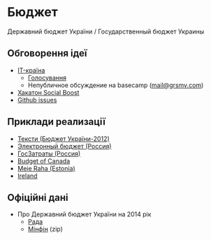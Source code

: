Бюджет
======

Державний бюджет України / Государственный бюджет Украины


## Обговорення ідеї

* [IT-країна](http://www.it-krayina.org.ua/openbudget/)
  * [Голосування](http://ideas.it-krayina.org.ua/topic/420190-proekt-vdkritij-byudzhet-42/)
  * Непубличное обсуждение на basecamp (mail@grsmv.com)
* [Хакатон Social Boost](http://2014.socialboost.com.ua/ideas/view/2)
* [Github issues](https://github.com/Maidan-hackaton/budget/issues)

## Приклади реализації

* [Тексти (Бюджет України-2012)](http://texty.org.ua/mod/datavis/apps/budget2/index.html#/~/-----------)
* [Электронный бюджет (Россия)](http://budget.gov.ru/)
* [ГосЗатраты (Россия)](http://clearspending.ru/)
* [Budget of Canada](http://www.budget.gc.ca/2014/home-accueil-eng.html)
* [Meie Raha (Estonia)](http://meieraha.eu/)
* [Ireland](http://budget.gov.ie/Budgets/2014/2014.aspx)

## Офіційні дані

* Про Державний бюджет України на 2014 рік
  * [Рада](http://zakon4.rada.gov.ua/laws/show/719-18)
  * [Мінфін](http://www.minfin.gov.ua/file/link/397661/file/budg.zip) (zip)
